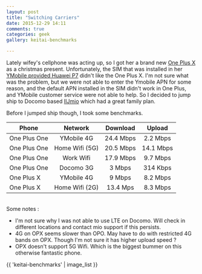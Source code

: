 ```yaml
---
layout: post
title: "Switching Carriers"
date: 2015-12-29 14:11
comments: true
categories: geek
gallery: keitai-benchmarks

---
```


Lately wifey's cellphone was acting up, so I got her a brand new [One Plus X](https://oneplus.net/x) as a christmas present.
Unfortunately, the SIM that was installed in her [YMobile provided Huawei P7](http://www.ymobile.jp/lineup/302hw/) didn't
like the One Plus X.
I'm not sure what was the problem, but we were not able to enter the Ymobile APN for some reason, and the default APN installed
in the SIM didn't work in One Plus, and YMobile customer service were not able to help. So I decided to jump ship to Docomo
based [IIJmio](https://www.iijmio.jp/hdd/miofone/) which had a great family plan.

Before I jumped ship though, I took some benchmarks.

| Phone | Network | Download | Upload |
|------|:-------:|:--------:|:------:|
| One Plus One | YMobile 4G | 24.4 Mbps | 2.2 Mbps |
| One Plus One | Home Wifi (5G) | 20.5 Mbps | 14.1 Mbps |
| One Plus One | Work Wifi | 17.9 Mbps | 9.7 Mbps |
| One Plus One | Docomo 3G | 3 Mbps | 314 Kbps |
| One Plus X | YMobile 4G | 9 Mbps | 8.2 Mbps |
| One Plus X | Home Wifi (2G) | 13.4 Mps | 8.3 Mbps |

<br/>
Some notes :

* I'm not sure why I was not able to use LTE on Docomo. Will check in different locations and contact mio support
if this persists.
* 4G on OPX seems slower than OPO. May have to do with restricted 4G bands on OPX. Though I'm not sure it has higher
upload speed ?
* OPX doesn't support 5G Wifi. Which is the biggest bummer on this otherwise fantastic phone.

{{ 'keitai-benchmarks' | image_list }}

